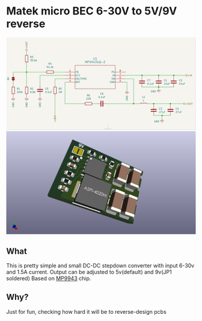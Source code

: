 # Matek micro BEC 6-30V to 5V/9V reverse
![image](/assets/sch.png)
![image](/assets/matek_microbec_6_30v.png)
## What
This is pretty simple and small DC-DC stepdown converter with input 6-30v and 1.5A current. Output can be adjusted to 5v(default) and 9v(JP1 soldered) Based on [MP9943](https://www.mouser.com/pdfDocs/MP9943_r11-1384533.pdf) chip.

## Why?
Just for fun, checking how hard it will be to reverse-design pcbs
